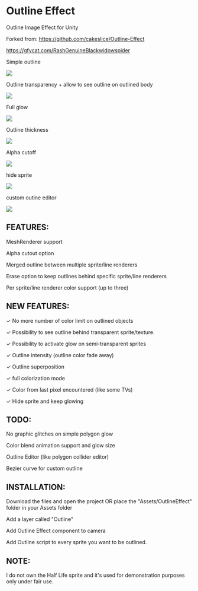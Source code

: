 Outline Effect
======================
Outline Image Effect for Unity

Forked from: https://github.com/cakeslice/Outline-Effect

https://gfycat.com/RashGenuineBlackwidowspider

Simple outline

![](http://i.imgur.com/yAKd5Qg.png)

Outline transparency + allow to see outline on outlined body

![](http://image.noelshack.com/fichiers/2016/44/1478023356-screen-shot-2016-11-01-at-6-59-18-pm.png)

Full glow

![](http://image.noelshack.com/fichiers/2016/44/1478023356-screen-shot-2016-11-01-at-7-00-07-pm.png)

Outline thickness

![](http://image.noelshack.com/fichiers/2016/45/1478640501-screen-shot-2016-11-08-at-7-37-41-pm.png)

Alpha cutoff

![](http://image.noelshack.com/fichiers/2016/45/1478640501-screen-shot-2016-11-08-at-7-48-32-pm.png)

hide sprite

![](http://image.noelshack.com/fichiers/2016/44/1478259131-screen-shot-2016-11-04-at-11-32-24-am.png)

custom outine editor

![](http://image.noelshack.com/fichiers/2016/44/1478259131-screen-shot-2016-11-03-at-7-45-08-pm.png)

FEATURES:
------------
MeshRenderer support

Alpha cutout option

Merged outline between multiple sprite/line renderers

Erase option to keep outlines behind specific sprite/line renderers

Per sprite/line renderer color support (up to three)

NEW FEATURES:
-----------
✓ No more number of color limit on outlined objects

✓ Possibility to see outline behind transparent sprite/texture.

✓ Possibility to activate glow on semi-transparent sprites

✓ Outline intensity (outline color fade away)

✓ Outline superposition

✓ full colorization mode

✓ Color from last pixel encountered (like some TVs)

✓ Hide sprite and keep glowing

TODO:
----------

No graphic glitches on simple polygon glow

Color blend animation support and glow size

Outline Editor (like polygon collider editor)

Bezier curve for custom outline

INSTALLATION:
------------
Download the files and open the project OR place the "Assets/OutlineEffect" folder in your Assets folder

Add a layer called "Outline"

Add Outline Effect component to camera

Add Outline script to every sprite you want to be outlined.

NOTE:
------------
I do not own the Half Life sprite and it's used for demonstration purposes only under fair use.
